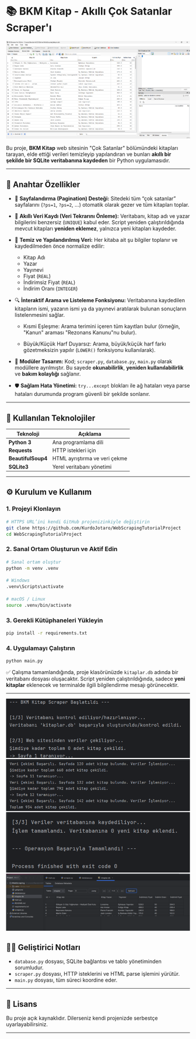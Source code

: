 # 📚 BKM Kitap - Akıllı Çok Satanlar Scraper'ı

![Projenin Çalışma Anı Ekran Görüntüsü](assets/Database.png)

Bu proje, **BKM Kitap** web sitesinin "Çok Satanlar" bölümündeki kitapları tarayan, elde ettiği verileri temizleyip yapılandıran ve bunları **akıllı bir şekilde bir SQLite veritabanına kaydeden** bir Python uygulamasıdır.

---

## 🚀 Anahtar Özellikler

* 🧭 **Sayfalandırma (Pagination) Desteği:**
  Sitedeki tüm “çok satanlar” sayfalarını (`?ps=1`, `?ps=2`, …) otomatik olarak gezer ve tüm kitapları toplar.

* 🧠 **Akıllı Veri Kaydı (Veri Tekrarını Önleme):**
  Veritabanı, kitap adı ve yazar bilgilerini benzersiz (`UNIQUE`) kabul eder.
  Script yeniden çalıştırıldığında mevcut kitapları **yeniden eklemez**, yalnızca yeni kitapları kaydeder.

* 🥹 **Temiz ve Yapılandırılmış Veri:**
  Her kitaba ait şu bilgiler toplanır ve kaydedilmeden önce normalize edilir:

  * Kitap Adı
  * Yazar
  * Yayınevi
  * Fiyat (`REAL`)
  * İndirimsiz Fiyat (`REAL`)
  * İndirim Oranı (`INTEGER`)

* 🔍 **İnteraktif Arama ve Listeleme Fonksiyonu:**
  Veritabanına kaydedilen kitapların ismi, yazarın ismi ya da yayınevi aratılarak bulunan sonuçların listelenmesini sağlar.

  * Kısmi Eşleşme: Arama terimini içeren tüm kayıtları bulur (örneğin, "Kanun" araması "Rezonans Kanunu"nu bulur).

  * Büyük/Küçük Harf Duyarsız: Arama, büyük/küçük harf farkı gözetmeksizin yapılır (`LOWER()` fonksiyonu kullanılarak).



* 🧩 **Modüler Tasarım:**
  Kod; `scraper.py`, `database.py`, `main.py` olarak modüllere ayrılmıştır.
  Bu sayede **okunabilirlik**, **yeniden kullanılabilirlik** ve **bakım kolaylığı** sağlanır.

* 🛡️ **Sağlam Hata Yönetimi:**
  `try...except` blokları ile ağ hataları veya parse hataları durumunda program güvenli bir şekilde sonlanır.

---

## 🧪 Kullanılan Teknolojiler

| Teknoloji          | Açıklama                      |
| ------------------ | ----------------------------- |
| **Python 3**       | Ana programlama dili          |
| **Requests**       | HTTP istekleri için           |
| **BeautifulSoup4** | HTML ayrıştırma ve veri çekme |
| **SQLite3**        | Yerel veritabanı yönetimi     |

---

## ⚙️ Kurulum ve Kullanım

### 1. Projeyi Klonlayın

```bash
# HTTPS URL’ini kendi GitHub projenizinkiyle değiştirin
git clone https://github.com/KurdoJotaro/WebScrapingTutorialProject
cd WebScrapingTutorialProject
```

### 2. Sanal Ortam Oluşturun ve Aktif Edin

```bash
# Sanal ortam oluştur
python -m venv .venv

# Windows
.venv\Scripts\activate

# macOS / Linux
source .venv/bin/activate
```

### 3. Gerekli Kütüphaneleri Yükleyin

```bash
pip install -r requirements.txt
```

### 4. Uygulamayı Çalıştırın

```bash
python main.py
```

✅ Çalışma tamamlandığında, proje klasörünüzde `kitaplar.db` adında bir veritabanı dosyası oluşacaktır.
Script yeniden çalıştırıldığında, sadece **yeni kitaplar** eklenecek ve terminalde ilgili bilgilendirme mesajı görünecektir.

---

![Projenin Çalışma Anı Ekran Görüntüsü](assets/Terminal1.png)
![Projenin Çalışma Anı Ekran Görüntüsü](assets/Terminal2.png)
![Projenin Çalışma Anı Ekran Görüntüsü](assets/Terminal3.png)
![Projenin Çalışma Anı Ekran Görüntüsü](assets/Terminal4.png)

## 🧑‍💻 Geliştirici Notları

* `database.py` dosyası, SQLite bağlantısı ve tablo yönetiminden sorumludur.
* `scraper.py` dosyası, HTTP isteklerini ve HTML parse işlemini yürütür.
* `main.py` dosyası, tüm süreci koordine eder.

---

## 📜 Lisans

Bu proje açık kaynaklıdır. Dilerseniz kendi projenizde serbestçe uyarlayabilirsiniz.

---
